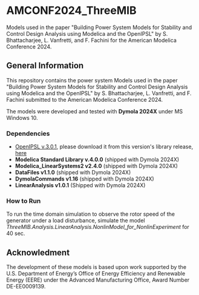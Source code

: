 # AMCONF2024_ThreeMIB
Models used in the paper "Building Power System Models for Stability and Control Design  Analysis using Modelica and the OpenIPSL" by S. Bhattacharjee, L. Vanfretti, and F. Fachini for the American Modelica Conference 2024.
## General Information

This repository contains the power system Models used in the paper "Building Power System Models for Stability and Control Design  Analysis using Modelica and the OpenIPSL" by S. Bhattacharjee, L. Vanfretti, and F. Fachini submitted to the American Modelica Conference 2024.

The models were developed and tested with **Dymola 2024X** under MS Windows 10. 
### Dependencies
- [OpenIPSL v.3.0.1](https://github.com/OpenIPSL/OpenIPSL/releases/tag/v3.0.1), please download it from this version's library release, [here](https://github.com/OpenIPSL/OpenIPSL/releases/tag/v3.0.1)
- **Modelica Standard Library v.4.0.0** (shipped with Dymola 2024X)
- **Modelica_LinearSystems2 v2.4.0** (shipped with Dymola 2024X)
- **DataFiles v1.1.0** (shipped with Dymola 2024X)
- **DymolaCommands v1.16** (shipped with Dymola 2024X)
- **LinearAnalysis v1.0.1** (Shipped with Dymola 2024X)
### How to Run

To run the time domain simulation to observe the rotor speed of the generator under a load disturbance, simulate the model _ThreeMIB.Analysis.LinearAnalysis.NonlinModel_for_NonlinExperiment_ for 40 sec.

## Acknowledment
The development of these models is based upon work supported by the U.S. Department of Energy’s Office of Energy Efficiency and Renewable Energy (EERE) under the Advanced Manufacturing Office, Award Number DE-EE0009139.
